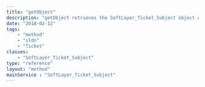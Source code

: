```yaml
---
title: "getObject"
description: "getObject retrieves the SoftLayer_Ticket_Subject object whose ID number corresponds to the ID number of the init parameter passed to the SoftLayer_Ticket_Subject service. "
date: "2018-02-12"
tags:
    - "method"
    - "sldn"
    - "Ticket"
classes:
    - "SoftLayer_Ticket_Subject"
type: "reference"
layout: "method"
mainService : "SoftLayer_Ticket_Subject"
---
```

